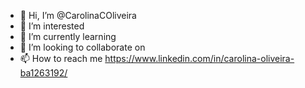 - 👋 Hi, I’m @CarolinaCOliveira
- 👀 I’m interested 
- 🌱 I’m currently learning  
- 💞️ I’m looking to collaborate on   
- 📫 How to reach me  https://www.linkedin.com/in/carolina-oliveira-ba1263192/
  
<!---
CarolinaCOliveira/CarolinaCOliveira is a ✨ special ✨ repository because its `README.md` (this file) appears on your GitHub profile.
You can click the Preview link to take a look at your changes.
--->
